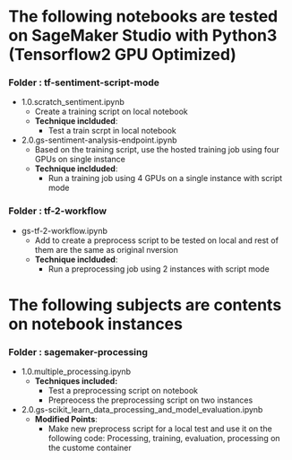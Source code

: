 # The following notebooks are tested on SageMaker Studio with Python3 (Tensorflow2 GPU Optimized)

### Folder : tf-sentiment-script-mode

- 1.0.scratch_sentiment.ipynb
    - Create a training script on local notebook
    - __Technique inclduded__:
        - Test a train scrpt in local notebook
- 2.0.gs-sentiment-analysis-endpoint.ipynb
    - Based on the training script, use the hosted training job using four GPUs on single instance
    - __Technique inclduded__:
        - Run a training job using 4 GPUs on a single instance with script mode
    
### Folder : tf-2-workflow

- gs-tf-2-workflow.ipynb
    - Add to create a preprocess script to be tested on local and rest of them are the same as original nversion
    - __Technique inclduded__:
        - Run a preprocessing job using 2 instances with script mode

# The following subjects are contents on notebook instances

### Folder : sagemaker-processing
- 1.0.multiple_processing.ipynb
    * __Techniques included:__
        * Test a preprocessing script on notebook
        * Prepreocess the preprocessing script on two instances
- 2.0.gs-scikit_learn_data_processing_and_model_evaluation.ipynb     
    - __Modified Points__:
        - Make new preprocess script for a local test and use it on the following code: Processing, training, evaluation, processing on the custome container


